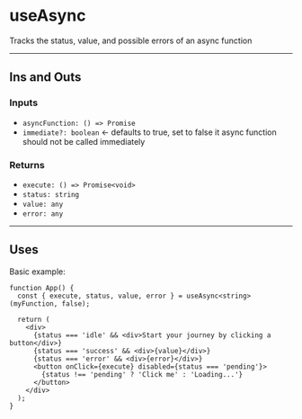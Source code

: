 # useAsync

Tracks the status, value, and possible errors of an async function

---

## Ins and Outs

### Inputs

- `asyncFunction: () => Promise`
- `immediate?: boolean` <- defaults to true, set to false it async function should not be called immediately

### Returns

- `execute: () => Promise<void>`
- `status: string`
- `value: any`
- `error: any`

---

## Uses

Basic example:
```tsx
function App() {
  const { execute, status, value, error } = useAsync<string>(myFunction, false);

  return (
    <div>
      {status === 'idle' && <div>Start your journey by clicking a button</div>}
      {status === 'success' && <div>{value}</div>}
      {status === 'error' && <div>{error}</div>}
      <button onClick={execute} disabled={status === 'pending'}>
        {status !== 'pending' ? 'Click me' : 'Loading...'}
      </button>
    </div>
  );
}
```
